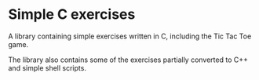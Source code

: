 # Simple C exercises

A library containing simple exercises written in C, including the Tic Tac Toe game.

The library also contains some of the exercises partially converted to C++ and simple shell scripts.
